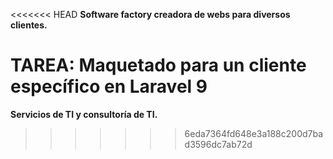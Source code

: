 <<<<<<< HEAD
**Software factory creadora de webs para diversos clientes.**

**TAREA:** Maquetado para un cliente específico en Laravel 9
=======
**Servicios de TI y consultoría de TI.**
>>>>>>> 6eda7364fd648e3a188c200d7bad3596dc7ab72d
